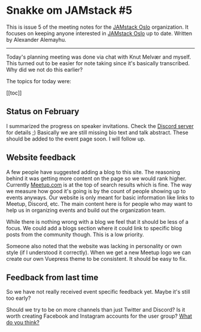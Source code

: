 # Snakke om JAMstack #5

This is issue 5 of the meeting notes for the [JAMstack Oslo][7] organization.
It focuses on keeping anyone interested in [JAMstack Oslo][7] up to date.
Written by Alexander Alemayhu. 

---

Today's planning meeting was done via chat with Knut Melvær and myself. This
turned out to be easier for note taking since it's basically transcribed. Why
did we not do this earlier?

The topics for today were:

[[toc]]

## Status on February

I summarized the progress on speaker invitations. Check the [Discord server][8]
for details ;) Basically we are still missing bio text and talk abstract. These
should be added to the event page soon. I will follow up.

## Website feedback

A few people have suggested adding a blog to this site. The reasoning behind
it was getting more content on the page so we would rank higher. Currently
[Meetup.com][7] is at the top of search results which is fine.  The way we
measure how good it's going is by the count of people showing up to events
anyways. Our website is only meant for basic information like links to Meetup,
Discord, etc.  The main content here is for people who may want to help us in
organizing events and build out the organization team.

While there is nothing wrong with a blog we feel that it should be less of a
focus.  We could add a blogs section where it could link to specific blog posts
from the community though. This is a low priority.

Someone also noted that the website was lacking in personality or own style (if
I understood it correctly). When we get a new Meetup logo we can create our own
Vuepress theme to be consistent. It should be easy to fix.


## Feedback from last time

So we have not really received event specific feedback yet. Maybe it's still
too early?

Should we try to be on more channels than just Twitter and Discord? Is it worth
creating Facebook and Instagram accounts for the user group? [What do you
think?][9]

[7]: https://www.meetup.com/JAMstack-Oslo/
[8]: https://discordapp.com/invite/rE3pcSw
[9]: https://discord.gg/rE3pcSw
